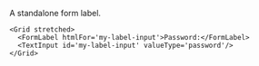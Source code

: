 A standalone form label.

```
<Grid stretched>
  <FormLabel htmlFor='my-label-input'>Password:</FormLabel>
  <TextInput id='my-label-input' valueType='password'/>
</Grid>
```
